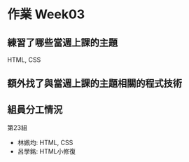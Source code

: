 # 作業 Week03
## 練習了哪些當週上課的主題
HTML, CSS
## 額外找了與當週上課的主題相關的程式技術
## 組員分工情況
第23組
- 林姵均: HTML, CSS
- 呂學銘: HTML小修復
